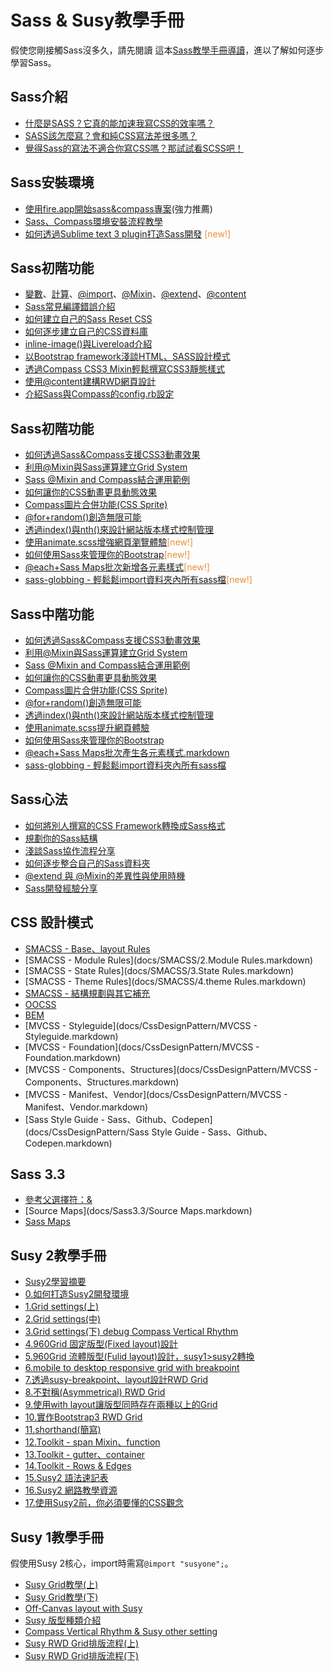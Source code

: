 # Sass & Susy教學手冊

假使您剛接觸Sass沒多久，請先閱讀 這本[Sass教學手冊導讀](docs/read.markdown)，進以了解如何逐步學習Sass。  

Sass介紹
--------------------------
* <a href="http://ithelp.ithome.com.tw/question/10126703" target="_blank">什麼是SASS？它真的能加速我寫CSS的效率嗎？</a>
* <a href="http://ithelp.ithome.com.tw/question/10126905" target="_blank">SASS該怎麼寫？會和純CSS寫法差很多嗎？</a>
* <a href="http://ithelp.ithome.com.tw/question/10130129" target="_blank">覺得Sass的寫法不適合你寫CSS嗎？那試試看SCSS吧！</a>

Sass安裝環境
--------------------------
* <a href="https://www.youtube.com/watch?v=Z_CmIMAiSiI" target="_blank">使用fire.app開始sass&amp;compass專案</a>(強力推薦)
* <a href="http://ithelp.ithome.com.tw/question/10128634" target="_blank">Sass、Compass環境安裝流程教學</a>
* <a href="http://ithelp.ithome.com.tw/question/10159247" target="_blank">如何透過Sublime text 3 plugin打造Sass開發</a>&nbsp;<span style="color: #e69138;">[new!]</span>

Sass初階功能
--------------------------
* <a href="http://ithelp.ithome.com.tw/question/10127206" target="_blank">變數</a>、<a href="http://ithelp.ithome.com.tw/question/10127521" target="_blank">計算</a>、<a href="http://ithelp.ithome.com.tw/question/10127832" target="_blank">@import</a>、<a href="http://ithelp.ithome.com.tw/question/10128138" target="_blank">@Mixin</a>、<a href="http://ithelp.ithome.com.tw/question/10128359" target="_blank">@extend</a>、<a href="http://ithelp.ithome.com.tw/question/10156850" target="_blank">@content</a>
* <a href="http://ithelp.ithome.com.tw/question/10134097" target="_blank">Sass常見編譯錯誤介紹</a>
* <a href="http://ithelp.ithome.com.tw/question/10129547" target="_blank">如何建立自己的Sass Reset CSS</a>
* <a href="http://ithelp.ithome.com.tw/question/10129146" target="_blank">如何逐步建立自己的CSS資料庫</a>
* <a href="http://ithelp.ithome.com.tw/question/10137825" target="_blank">inline-image()與Livereload介紹</a>
* <a href="http://ithelp.ithome.com.tw/question/10130551" target="_blank">以Bootstrap framework淺談HTML、SASS設計模式</a>
* <a href="http://ithelp.ithome.com.tw/question/10131159" target="_blank">透過Compass CSS3 Mixin輕鬆撰寫CSS3靜態樣式</a>
* <a href="http://ithelp.ithome.com.tw/question/10132313" target="_blank">使用@content建構RWD網頁設計</a>
* <a href="http://ithelp.ithome.com.tw/question/10134963" target="_blank">介紹Sass與Compass的config.rb設定</a>

Sass初階功能
--------------------------
* <a href="http://ithelp.ithome.com.tw/question/10131473" target="_blank">如何透過Sass&amp;Compass支援CSS3動畫效果</a>                      
* <a href="http://ithelp.ithome.com.tw/question/10133611" target="_blank">利用@Mixin與Sass運算建立Grid System</a>                              
* <a href="http://ithelp.ithome.com.tw/question/10133236" target="_blank">Sass @Mixin and Compass結合運用範例</a>                           
* <a href="http://ithelp.ithome.com.tw/question/10136259" target="_blank">如何讓你的CSS動畫更具動態效果</a>                             
* <a href="http://ithelp.ithome.com.tw/question/10137007" target="_blank">Compass圖片合併功能(CSS Sprite)</a>                               
* <a href="http://ithelp.ithome.com.tw/question/10137464" target="_blank">@for+random()創造無限可能</a>                              
* <a href="http://ithelp.ithome.com.tw/question/10135991" target="_blank">透過index()與nth()來設計網站版本樣式控制管理</a>                           
* <a href="http://ithelp.ithome.com.tw/question/10159400" target="_blank">使用animate.scss增強網頁瀏覽體驗</a><span style="color: #e69138;">[new!]</span>
* <a href="http://ithelp.ithome.com.tw/question/10159555" target="_blank">如何使用Sass來管理你的Bootstrap</a><span style="color: #e69138;">[new!]</span>
* <a href="http://ithelp.ithome.com.tw/question/10159726" target="_blank">@each+Sass Maps批次新增各元素樣式</a><span style="color: #e69138;">[new!]</span>
* <a href="http://ithelp.ithome.com.tw/question/10161305" target="_blank">sass-globbing - 輕鬆鬆import資料夾內所有sass檔</a><span style="color: #e69138;">[new!]</span>

Sass中階功能
--------------------------
* <a href="http://ithelp.ithome.com.tw/question/10131473" target="_blank">如何透過Sass&amp;Compass支援CSS3動畫效果</a>
* <a href="http://ithelp.ithome.com.tw/question/10133611" target="_blank">利用@Mixin與Sass運算建立Grid System</a>
* <a href="http://ithelp.ithome.com.tw/question/10133236" target="_blank">Sass @Mixin and Compass結合運用範例</a>
* <a href="http://ithelp.ithome.com.tw/question/10136259" target="_blank">如何讓你的CSS動畫更具動態效果</a>
* <a href="http://ithelp.ithome.com.tw/question/10137007" target="_blank">Compass圖片合併功能(CSS Sprite)</a>
* <a href="http://ithelp.ithome.com.tw/question/10137464" target="_blank">@for+random()創造無限可能</a>
* <a href="http://ithelp.ithome.com.tw/question/10135991" target="_blank">透過index()與nth()來設計網站版本樣式控制管理</a>
* <a target="_blank" href="docs/Sass/使用animate.scss提升網頁體驗.markdown">使用animate.scss提升網頁體驗</a>
* <a target="_blank" href="docs/Sass/如何使用Sass來管理你的Bootstrap.markdown">如何使用Sass來管理你的Bootstrap</a>
* <a target="_blank" href="docs/Sass/@each+Sass Maps批次產生各元素樣式.markdown">@each+Sass Maps批次產生各元素樣式.markdown</a>
* <a target="_blank" href="docs/Sass/@each+Sass Maps批次產生各元素樣式.markdown">sass-globbing - 輕鬆鬆import資料夾內所有sass檔</a>
 
Sass心法
---------------------------
* <a href="http://ithelp.ithome.com.tw/question/10131877" target="_blank">如何將別人撰寫的CSS Framework轉換成Sass格式</a>
* <a href="http://ithelp.ithome.com.tw/question/10132821" target="_blank">規劃你的Sass結構</a>
* <a href="http://ithelp.ithome.com.tw/question/10135467" target="_blank">淺談Sass協作流程分享</a>
* <a href="http://ithelp.ithome.com.tw/question/10139186" target="_blank">如何逐步整合自己的Sass資料夾</a>
* [@extend 與 @Mixin的差異性與使用時機](docs/Sass/@extend與@Mixin的使用時機.markdown)
* [Sass開發經驗分享](docs/Sass/Sass開發經驗分享.markdown)

CSS 設計模式
--------------------------
* [SMACSS - Base、layout Rules](docs/SMACSS/1.markdown)
* [SMACSS - Module Rules](docs/SMACSS/2.Module Rules.markdown)
* [SMACSS - State Rules](docs/SMACSS/3.State Rules.markdown)
* [SMACSS - Theme Rules](docs/SMACSS/4.theme Rules.markdown)
* [SMACSS - 結構規劃與其它補充](docs/SMACSS/5.結構規劃與其它補充.markdown)
* [OOCSS](docs/CssDesignPattern/OOCSS.markdown)
* [BEM](docs/CssDesignPattern/BEM.markdown)
* [MVCSS - Styleguide](docs/CssDesignPattern/MVCSS - Styleguide.markdown)
* [MVCSS - Foundation](docs/CssDesignPattern/MVCSS - Foundation.markdown)
* [MVCSS - Components、Structures](docs/CssDesignPattern/MVCSS - Components、Structures.markdown)
* [MVCSS - Manifest、Vendor](docs/CssDesignPattern/MVCSS - Manifest、Vendor.markdown)
* [Sass Style Guide - Sass、Github、Codepen](docs/CssDesignPattern/Sass Style Guide - Sass、Github、Codepen.markdown)

Sass 3.3
--------------------------
* [參考父選擇符：&](docs/Sass3.3/1.markdown)
* [Source Maps](docs/Sass3.3/Source Maps.markdown)
* [Sass Maps](docs/Sass3.3/SassMaps.markdown)

Susy 2教學手冊
--------------------------
* <a target="_blank" href="docs/susy2/Susy2學習摘要.markdown">Susy2學習摘要</a>
* <a target="_blank" href="docs/susy2/0.如何打造susy2開發環境.markdown">0.如何打造Susy2開發環境</a>
* <a target="_blank" href="docs/susy2/1.Grid settings(上).markdown">1.Grid settings(上)</a>
* <a target="_blank" href="docs/susy2/2.Grid settings(中).markdown">2.Grid settings(中)</a>
* <a target="_blank" href="docs/susy2/3.Grid settings(下) debug Compass Vertical Rhythm.markdown">3.Grid settings(下) debug Compass Vertical Rhythm</a>
* <a target="_blank" href="docs/susy2/4.960Grid 固定版型(Fixed layout)設計.markdown">4.960Grid 固定版型(Fixed layout)設計</a>
* <a target="_blank" href="docs/susy2/5.960Grid 流體版型(Fulid layout)設計，susy1至susy2轉換.markdown">5.960Grid 流體版型(Fulid layout)設計，susy1>susy2轉換</a>
* <a target="_blank" href="docs/susy2/6.mobile to desktop responsive grid with breakpoint.markdown">6.mobile to desktop responsive grid with breakpoint</a>
* <a target="_blank" href="docs/susy2/7.透過susy-breakpoint、layout設計RWD Grid.markdown">7.透過susy-breakpoint、layout設計RWD Grid</a>
* <a target="_blank" href="docs/susy2/8.不對稱(Asymmetrical) RWD Grid.markdown">8.不對稱(Asymmetrical) RWD Grid</a>
* <a target="_blank" href="docs/susy2/9.使用with layout讓版型同時存在兩種以上的Grid.markdown">9.使用with layout讓版型同時存在兩種以上的Grid</a>
* <a target="_blank" href="docs/susy2/10.實作Bootstrap3 RWD Grid.markdown">10.實作Bootstrap3 RWD Grid</a>
* <a target="_blank" href="docs/susy2/11.shorthand(簡寫).markdown">11.shorthand(簡寫)</a>
* <a target="_blank" href="docs/susy2/12.Toolkit - span Mixin、function.markdown">12.Toolkit - span Mixin、function</a>
* <a target="_blank" href="docs/susy2/13.Toolkit - gutter、container.markdown">13.Toolkit - gutter、container</a>
* <a target="_blank" href="docs/susy2/14.Toolkit - Rows & Edges.markdown">14.Toolkit - Rows & Edges</a>
* <a target="_blank" href="docs/susy2/15.Susy2 語法速記表.markdown">15.Susy2 語法速記表</a>
* <a target="_blank" href="docs/susy2/16.Susy2 網路教學資源.markdown">16.Susy2 網路教學資源</a>
* <a target="_blank" href="docs/susy2/17.使用Susy2前，你必須要懂的CSS觀念.markdown">17.使用Susy2前，你必須要懂的CSS觀念</a>
 
Susy 1教學手冊
--------------------------
假使用Susy 2核心，import時需寫`@import "susyone";`。
* <a target="_blank" href="http://ithelp.ithome.com.tw/question/10139425">Susy Grid教學(上)</a>
* <a target="_blank" href="http://ithelp.ithome.com.tw/question/10139587">Susy Grid教學(下)</a>
* <a target="_blank" href="http://ithelp.ithome.com.tw/question/10139734">Off-Canvas layout with Susy</a>
* <a target="_blank" href="http://ithelp.ithome.com.tw/question/10139889">Susy 版型種類介紹</a>
* <a target="_blank" href="http://ithelp.ithome.com.tw/question/10140181">Compass Vertical Rhythm & Susy other setting</a>
* <a target="_blank" href="http://ithelp.ithome.com.tw/question/10140341">Susy RWD Grid排版流程(上)</a>
* <a target="_blank" href="http://ithelp.ithome.com.tw/question/10140472">Susy RWD Grid排版流程(下)</a>




